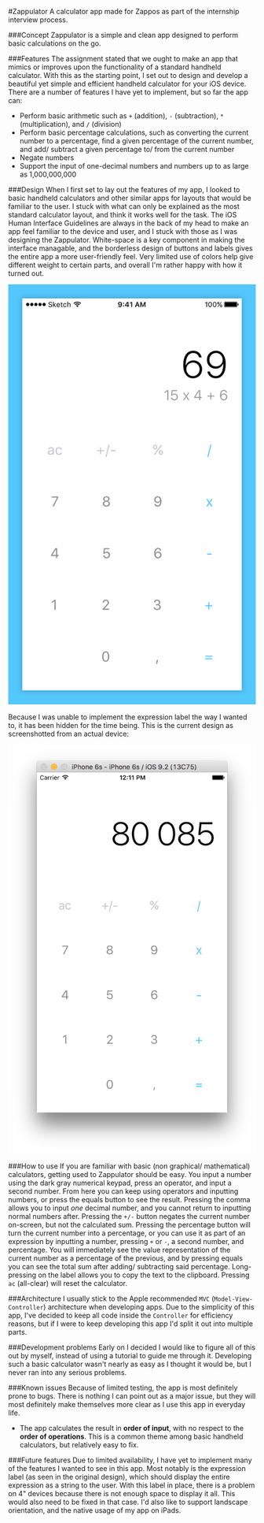 #Zappulator
A calculator app made for Zappos as part of the internship interview process.

###Concept
Zappulator is a simple and clean app designed to perform basic calculations on the go.

###Features
The assignment stated that we ought to make an app that mimics or improves upon the functionality of a standard handheld calculator. With this as the starting point, I set out to design and develop a beautiful yet simple and efficient handheld calculator for your iOS device. There are a number of features I have yet to implement, but so far the app can:

* Perform basic arithmetic such as `+` (addition), `-` (subtraction), `*` (multiplication), and `/` (division)
* Perform basic percentage calculations, such as converting the current number to a percentage, find a given percentage of the current number, and add/ subtract a given percentage to/ from the current number
* Negate numbers
* Support the input of one-decimal numbers and numbers up to as large as 1,000,000,000

###Design
When I first set to lay out the features of my app, I looked to basic handheld calculators and other similar apps for layouts that would be familiar to the user. I stuck with what can only be explained as the most standard calculator layout, and think it works well for the task. The iOS Human Interface Guidelines are always in the back of my head to make an app feel familiar to the device and user, and I stuck with those as I was designing the Zappulator. White-space is a key component in making the interface managable, and the borderless design of buttons and labels gives the entire app a more user-friendly feel. Very limited use of colors help give different weight to certain parts, and overall I'm rather happy with how it turned out.

![Design Suggestion](design1.png)

Because I was unable to implement the expression label the way I wanted to, it has been hidden for the time being. This is the current design as screenshotted from an actual device:

![Current Design](design2.png)

###How to use
If you are familiar with basic (non graphical/ mathematical) calculators, getting used to Zappulator should be easy. You input a number using the dark gray numerical keypad, press an operator, and input a second number. From here you can keep using operators and inputting numbers, or press the equals button to see the result. Pressing the comma allows you to input *one* decimal number, and you cannot return to inputting normal numbers after. Pressing the `+/-` button negates the current number on-screen, but not the calculated sum. Pressing the percentage button will turn the current number into a percentage, or you can use it as part of an expression by inputting a number, pressing `+` or `-`, a second number, and percentage. You will immediately see the value representation of the current number as a percentage of the previous, and by pressing equals you can see the total sum after adding/ subtracting said percentage. Long-pressing on the label allows you to copy the text to the clipboard. Pressing `ac` (all-clear) will reset the calculator.

###Architecture
I usually stick to the Apple recommended `MVC` (`Model-View-Controller`) architecture when developing apps. Due to the simplicity of this app, I've decided to keep all code inside the `Controller` for efficiency reasons, but if I were to keep developing this app I'd split it out into multiple parts.

###Development problems
Early on I decided I would like to figure all of this out by myself, instead of using a tutorial to guide me through it. Developing such a basic calculator wasn't nearly as easy as I thought it would be, but I never ran into any serious problems. 

###Known issues
Because of limited testing, the app is most definitely prone to bugs. There is nothing I can point out as a major issue, but they will most definitely make themselves more clear as I use this app in everyday life. 

* The app calculates the result in **order of input**, with no respect to the **order of operations**. This is a common theme among basic handheld calculators, but relatively easy to fix. 

###Future features
Due to limited availability, I have yet to implement many of the features I wanted to see in this app. Most notably is the expression label (as seen in the original design), which should display the entire expression as a string to the user. With this label in place, there is a problem on 4" devices because there is not enough space to display it all. This would also need to be fixed in that case. I'd also like to support landscape orientation, and the native usage of my app on iPads. 